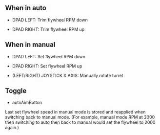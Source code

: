 ## When in auto

- DPAD LEFT: Trim flywheel RPM down

- DPAD RIGHT: Trim flywheel RPM up

## When in manual

- DPAD LEFT: Set flywheel RPM down

- DPAD RIGHT: Set flywheel RPM up

- (LEFT/RIGHT) JOYSTICK X AXIS: Manually rotate turret

## Toggle

- autoAimButton

Last set flywheel speed in manual mode is stored and reapplied when switching back to manual mode. (For example, manual mode RPM at 2000 then switching to auto then back to manual would set the flywheel to 2000 again.)